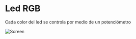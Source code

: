 # Led RGB

Cada color del led se controla por medio de un potenciómetro

![Screen](https://github.com/santiago120600/Arduino/tree/main/led_rgb/led_rgb/screen.png)

